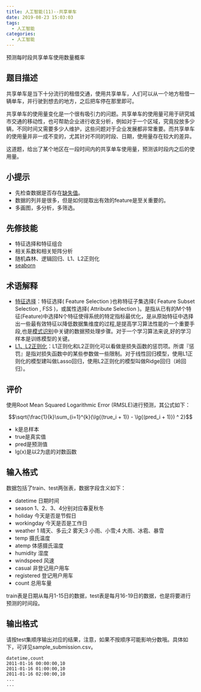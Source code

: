```yaml
---
title: 人工智能(11)--共享单车
date: 2019-08-23 15:03:03
tags:
  - 人工智能
categories: 
  - 人工智能
---
```


预测每时段共享单车使用数量概率

<!-- more -->

## 题目描述

共享单车是当下十分流行的租借交通，使用共享单车，人们可以从一个地方租借一辆单车，并行驶到想去的地方，之后把车停在那里即可。

共享单车的使用量变化是一个很有吸引力的问题。共享单车的使用量可用于研究城市交通的移动性，也可帮助企业进行收支分析，例如对于一个区域，究竟投放多少辆，不同时间又需要多少人维护，这些问题对于企业发展都非常重要。而共享单车的使用量并非一成不变的，尤其针对不同的时段、日期，使用量存在较大的差异。

这道题，给出了某个地区在一段时间内的共享单车使用量，预测该时段内之后的使用量。

## 小提示

* 先检查数据是否存在[缺失值](https://baike.baidu.com/item/缺失值)。
* 数据的列并是很多，但是如何提取出有效的feature是至关重要的。
* 多画图，多分析，多筛选。

## 先修技能

* 特征选择和特征组合
* 相关系数和相关矩阵分析
* 随机森林、逻辑回归、L1、L2正则化
* [seaborn](https://www.baidu.com/link?url=nDZgfl9XdmcrqsF28kTCQr97n_690DfvtcqvZW5aleB9JpuUiB-j5FOmMDMLjCbT&wd=&eqid=acc5f7bd00378fae000000035b1d0d2f)

## 术语解释

* [特征选择](https://baike.baidu.com/item/特征选择/4950639)：特征选择\( Feature Selection \)也称特征子集选择\( Feature Subset Selection , FSS \)，或属性选择\( Attribute Selection \)。是指从已有的M个特征\(Feature\)中选择N个特征使得系统的特定指标最优化，是从原始特征中选择出一些最有效特征以降低数据集维度的过程,是提高学习算法性能的一个重要手段,也是[模式识别](https://baike.baidu.com/item/模式识别)中关键的数据预处理步骤。对于一个学习算法来说,好的学习样本是训练模型的关键。
* [L1、L2正则化](https://blog.csdn.net/jinping_shi/article/details/52433975)：L1正则化和L2正则化可以看做是损失函数的惩罚项。所谓『惩罚』是指对损失函数中的某些参数做一些限制。对于线性回归模型，使用L1正则化的模型建叫做Lasso回归，使用L2正则化的模型叫做Ridge回归（岭回归）。

## 评价

使用Root Mean Squared Logarithmic Error \(RMSLE\)进行预测，其公式如下：

$$\sqrt{\frac{1}{k}\sum_{i=1}^{k}(\lg{(true_i + 1)} - \lg{(pred_i + 1)}) ^ 2}$$

* k是总样本
* true是真实值
* pred是预测值
* lg\(x\)是以2为底的对数函数

## 输入格式

数据包括了train、test两张表，数据字段含义如下：

* datetime 日期时间
* season 1、2、3、4分别对应春夏秋冬
* holiday 今天是否是节假日
* workingday 今天是否是工作日
* weather 1 晴天、多云;2 雾天;3 小雨、小雪;4 大雨、冰雹、暴雪
* temp 摄氏温度
* atemp 体感摄氏温度
* humidity 湿度
* windspeed 风速
* casual 非登记用户用车
* registered 登记用户用车
* count 总用车量

train表是日期从每月1-15日的数据，test表是每月16-19日的数据，也是将要进行预测的时间段。

## 输出格式

请按test集顺序输出对应的结果，注意，如果不按顺序可能影响分数哦。具体如下，可详见sample\_submission.csv。

```
datetime,count
2011-01-16 00:00:00,10
2011-01-16 01:00:00,10
2011-01-16 02:00:00,10
...
...
```